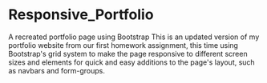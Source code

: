 # Responsive_Portfolio
A recreated portfolio page using Bootstrap
This is an updated version of my portfolio website from our first homework assignment, this time using Bootstrap's grid system to make the page responsive to different screen sizes and elements for quick and easy additions to the page's layout, such as navbars and form-groups.  
